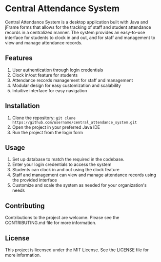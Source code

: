 # Central Attendance System

Central Attendance System is a desktop application built with Java and jFrame forms that allows for the tracking of staff and student attendance records in a centralized manner. The system provides an easy-to-use interface for students to clock in and out, and for staff and management to view and manage attendance records.

## Features

1. User authentication through login credentials
2. Clock in/out feature for students
3. Attendance records management for staff and management
4. Modular design for easy customization and scalability
5. Intuitive interface for easy navigation

## Installation

1. Clone the repository: ```git clone https://github.com/username/central_attendance_system.git```
2. Open the project in your preferred Java IDE
3. Run the project from the login form

## Usage

1. Set up database to match the required in the codebase.
2. Enter your login credentials to access the system
3. Students can clock in and out using the clock feature
4. Staff and management can view and manage attendance records using the provided interface
5. Customize and scale the system as needed for your organization's needs

## Contributing

Contributions to the project are welcome. Please see the CONTRIBUTING.md file for more information.

## License

This project is licensed under the MIT License. See the LICENSE file for more information.
